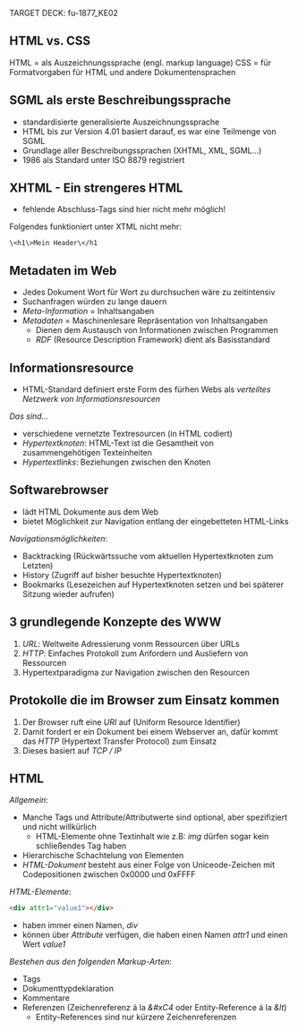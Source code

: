 TARGET DECK: fu-1877_KE02

## HTML vs. CSS
HTML = als Auszeichnungssprache (engl. markup language)
CSS = für Formatvorgaben für HTML und andere Dokumentensprachen

## SGML als erste Beschreibungssprache   
- standardisierte generalisierte Auszeichnungssprache
- HTML bis zur Version 4.01 basiert darauf, es war eine Teilmenge von SGML
- Grundlage aller Beschreibungssprachen (XHTML, XML, SGML...)
- 1986 als Standard unter ISO 8879 registriert

## XHTML - Ein strengeres HTML
- fehlende Abschluss-Tags sind hier nicht mehr möglich!

Folgendes funktioniert unter XTML nicht mehr:

```ad-note
\<h1\>Mein Header\</h1
```

## Metadaten im Web
- Jedes Dokument Wort für Wort zu durchsuchen wäre zu zeitintensiv
- Suchanfragen würden zu lange dauern
- *Meta-Information* = Inhaltsangaben
- *Metadaten* = Maschinenlesare Repräsentation von Inhaltsangaben
	- Dienen dem Austausch von Informationen zwischen Programmen
	- *RDF* (Resource Description Framework) dient als Basisstandard

## Informationsresource
- HTML-Standard definiert erste Form des fürhen Webs als *verteiltes Netzwerk von Informationsresourcen*

*Das sind...*
- verschiedene vernetzte Textresourcen (in HTML codiert)
- *Hypertextknoten*: HTML-Text ist die Gesamtheit von zusammengehötigen Texteinheiten
- *Hypertextlinks*: Beziehungen zwischen den Knoten

## Softwarebrowser
- lädt HTML Dokumente aus dem Web
- bietet Möglichkeit zur Navigation entlang der eingebetteten HTML-Links

*Navigationsmöglichkeiten*:
- Backtracking (Rückwärtssuche vom aktuellen Hypertextknoten zum Letzten)
- History (Zugriff auf bisher besuchte Hypertextknoten)
- Bookmarks (Lesezeichen auf Hypertextknoten setzen und bei späterer Sitzung wieder aufrufen)

## 3 grundlegende Konzepte des WWW
1) *URL*: Weltweite Adressierung vonm Ressourcen über URLs
2) *HTTP*: Einfaches Protokoll zum Anfordern und Ausliefern von Ressourcen
3) Hypertextparadigma zur Navigation zwischen den Resourcen

## Protokolle die im Browser zum Einsatz kommen
1) Der Browser ruft eine *URI* auf (Uniform Resource Identifier)
2) Damit fordert er ein Dokument bei einem Webserver an, dafür kommt das *HTTP* (Hypertext Transfer Protocol) zum Einsatz
3) Dieses basiert auf *TCP / IP*

## HTML
*Allgemein*:
- Manche Tags und Attribute/Attributwerte sind optional, aber spezifiziert und nicht willkürlich
	- HTML-Elemente ohne Textinhalt wie z.B: *img* dürfen sogar kein schließendes Tag haben
- Hierarchische Schachtelung von Elementen
- *HTML-Dokument* besteht aus einer Folge von Uniceode-Zeichen mit Codepositionen zwischen 0x0000 und 0xFFFF

*HTML-Elemente*:
```html
<div attr1="value1"></div>
```
- haben immer einen Namen, *div*
- können über *Attribute* verfügen, die haben einen Namen *attr1* und einen Wert *value1*

*Bestehen aus den folgenden Markup-Arten*:
- Tags
- Dokumenttypdeklaration
- Kommentare
- Referenzen (Zeichenreferenz á la *&#xC4* oder Entity-Reference á la *&lt*)
	- Entity-References sind nur kürzere Zeichenreferenzen